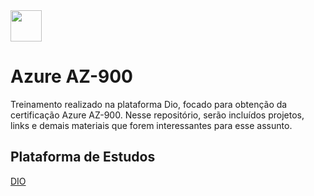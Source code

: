 <img src="https://github.com/user-attachments/assets/c20d9362-8796-4c89-814d-0590bcf841fd" width=50px>


# Azure AZ-900

Treinamento realizado na plataforma Dio, focado para obtenção da certificação Azure AZ-900.
Nesse repositório, serão incluídos projetos, links e demais materiais que forem interessantes para esse assunto. 

## Plataforma de Estudos

[DIO](https://www.dio.me/)